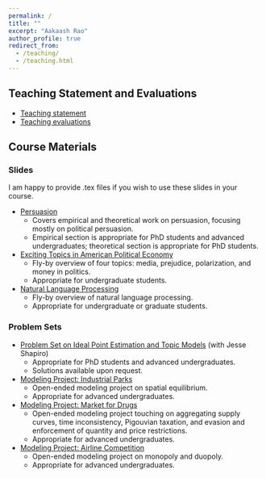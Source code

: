 ```yaml
---
permalink: /
title: ""
excerpt: "Aakaash Rao"
author_profile: true
redirect_from: 
  - /teaching/
  - /teaching.html
---
```


## Teaching Statement and Evaluations
- [Teaching statement](https://www.dropbox.com/scl/fi/m7lwipo79orx3vuc97n4q/rao-teaching-statement.pdf?rlkey=07f062hh41np5suhidgy74zmp&dl=0)
- [Teaching evaluations](https://www.dropbox.com/scl/fi/7tsrbivhbiym9b00zeclx/rao-teaching-evals.pdf?rlkey=6ce2bi7uemdww7m58cm5ly0o7&dl=0)

## Course Materials
### Slides
I am happy to provide .tex files if you wish to use these slides in your course.

- [Persuasion](https://www.dropbox.com/scl/fi/402x7bx0oykx5qk02445k/Persuasion.pdf?rlkey=4j1xjx762px8y773pf7ls9alq&dl=0)
  - Covers empirical and theoretical work on persuasion, focusing mostly on political persuasion.
  - Empirical section is appropriate for PhD students and advanced undergraduates; theoretical section is appropriate for PhD students.
- [Exciting Topics in American Political Economy](https://www.dropbox.com/scl/fi/n27a0truwiseh0gntzkro/exciting-topics.pdf?rlkey=49csqcxnq3j4huwcwafknhm40&dl=0)
  - Fly-by overview of four topics: media, prejudice, polarization, and money in politics.
  - Appropriate for undergraduate students.
- [Natural Language Processing](https://www.dropbox.com/scl/fi/n0t3k7nc9m0kvr3ag1313/nlp.pdf?rlkey=do0f80sy8503ttjsscs3bscm4&dl=0)
  - Fly-by overview of natural language processing.
  - Appropriate for undergraduate or graduate students.
 
### Problem Sets
- [Problem Set on Ideal Point Estimation and Topic Models](https://www.dropbox.com/s/ql3s0m0txoar3ax/pset-no-solutions.pdf?dl=0) (with Jesse Shapiro)
  - Appropriate for PhD students and advanced undergraduates.
  - Solutions available upon request.
- [Modeling Project: Industrial Parks](https://www.dropbox.com/scl/fi/8003bu7mp0hrpuc9pa9zn/industrial-parks-pset.pdf?rlkey=fqpdl47blmrjr4kq2er2xqw2s&dl=0)
  - Open-ended modeling project on spatial equilibrium.
  - Appropriate for advanced undergraduates.
- [Modeling Project: Market for Drugs](https://www.dropbox.com/scl/fi/23dmbsax6697ig5xbw8pp/market-for-drugs-pset.pdf?rlkey=4f60yj935vjpoec8yvu4p5xge&dl=0)
  - Open-ended modeling project touching on aggregating supply curves, time inconsistency, Pigouvian taxation, and evasion and enforcement of quantity and price restrictions.
  - Appropriate for advanced undergraduates.
- [Modeling Project: Airline Competition](https://www.dropbox.com/scl/fi/23dmbsax6697ig5xbw8pp/market-for-drugs-pset.pdf?rlkey=4f60yj935vjpoec8yvu4p5xge&dl=0)
  - Open-ended modeling project on monopoly and duopoly.
  - Appropriate for advanced undergraduates.
